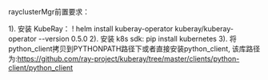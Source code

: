 rayclusterMgr前置要求：

1). 安装 KubeRay： ! helm install kuberay-operator kuberay/kuberay-operator --version 0.5.0
2). 安装 k8s sdk: pip install kubernetes
3). 将python_client拷贝到PYTHONPATH路径下或者直接安装python_client, 该库路径为:https://github.com/ray-project/kuberay/tree/master/clients/python-client/python_client
